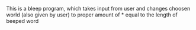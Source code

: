 This is a bleep program, which takes input from user and changes choosen world (also given by user) to proper amount of * equal to the length of beeped word
